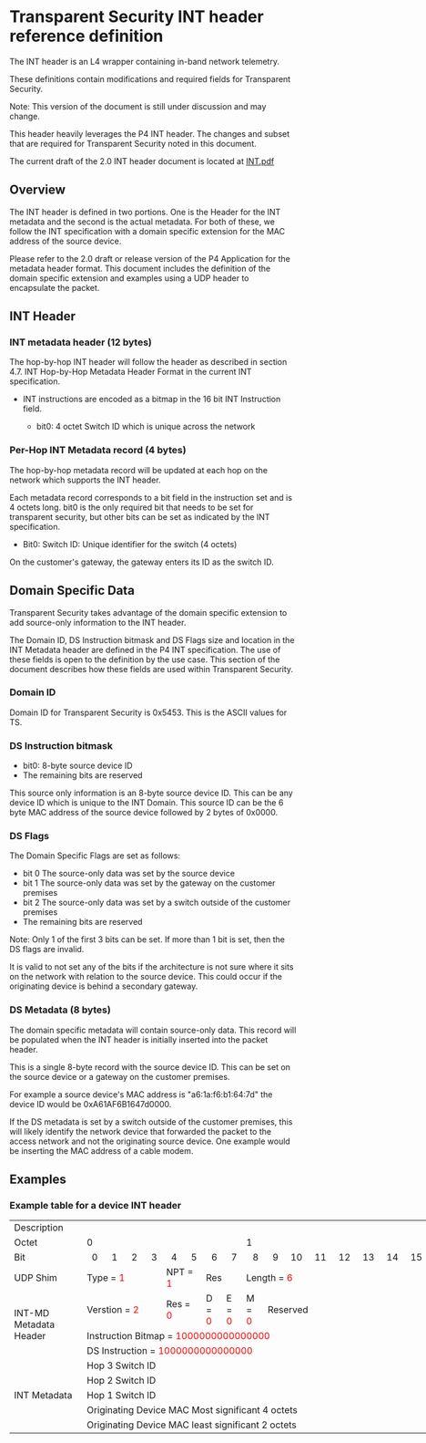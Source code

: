 # Transparent Security INT header reference definition

The INT header is an L4 wrapper containing in-band network telemetry.

These definitions contain modifications and required fields for Transparent Security.

  Note: This version of the document is still under discussion and may change.

This header heavily leverages the P4 INT header.  The changes and subset that are required for
Transparent Security noted in this document.

The current draft of the 2.0 INT header document is located at [INT.pdf](https://github.com/p4lang/p4-applications/blob/master/docs/INT.pdf)

## Overview

The INT header is defined in two portions.  One is the Header for the INT metadata and the second is the actual metadata.  For both of these, we follow the INT specification with a domain specific extension for the MAC address of the source device.

Please refer to the 2.0 draft or release version of the P4 Application for the metadata header format.  This document includes the definition of the domain specific extension and examples using a UDP header to encapsulate the packet.

## INT Header

### INT metadata header (12 bytes)

The hop-by-hop INT header will follow the header as described in section 4.7. INT Hop-by-Hop Metadata Header Format in the current INT specification.

* INT instructions are encoded as a bitmap in the 16 bit INT Instruction field.

  * bit0: 4 octet Switch ID which is unique across the network

### Per-Hop INT Metadata record (4 bytes)

The hop-by-hop metadata record will be updated at each hop on the network which supports the INT header.

Each metadata record corresponds to a bit field in the instruction set and is 4 octets long.  bit0 is the only required bit that needs to be set for transparent security, but other bits can be set as indicated by the INT specification.

* Bit0: Switch ID: Unique identifier for the switch (4 octets)

On the customer's gateway, the gateway enters its ID as the switch ID.

## Domain Specific Data

Transparent Security takes advantage of the domain specific extension to add source-only information to the INT header.

The Domain ID, DS Instruction bitmask and DS Flags size and location in the INT Metadata header are defined in the P4 INT specification.  The use of these fields is open to the definition by the use case.  This section of the document describes how these fields are used within Transparent Security.

### Domain ID

Domain ID for Transparent Security is 0x5453.  This is the ASCII values for TS.

### DS Instruction bitmask

* bit0: 8-byte source device ID
* The remaining bits are reserved

This source only information is an 8-byte source device ID.  This can be any device ID which is unique to the INT Domain.  This source ID can be the 6 byte MAC address of the source device followed by 2 bytes of 0x0000.

### DS Flags

The Domain Specific Flags are set as follows:

* bit 0 The source-only data was set by the source device
* bit 1 The source-only data was set by the gateway on the customer premises
* bit 2 The source-only data was set by a switch outside of the customer premises
* The remaining bits are reserved

Note: Only 1 of the first 3 bits can be set.  If more than 1 bit is set, then the DS flags are invalid.

It is valid to not set any of the bits if the architecture is not sure where it sits on the network with relation to the source device.  This could occur if the originating device is behind a secondary gateway.

### DS Metadata (8 bytes)

The domain specific metadata will contain source-only data.  This record will be populated when the INT header is initially inserted into the packet header.

This is a single 8-byte record with the source device ID.  This can be set on the source device or a gateway on the customer premises.

For example a source device's MAC address is "a6:1a:f6:b1:64:7d" the device ID would be 0xA61AF6B1647d0000.

If the DS metadata is set by a switch outside of the customer premises, this will likely identify the network device that forwarded the packet to the access network and not the originating source device.  One example would be inserting the MAC address of a cable modem.

## Examples

### Example table for a device INT header

<table border=0 cellpadding=0 cellspacing=0 width=1419 style='border-collapse:
 collapse;table-layout:fixed;width:1056pt'>
 <col width=171 style='mso-width-source:userset;mso-width-alt:5461;width:128pt'>
 <col width=39 span=16 style='mso-width-source:userset;mso-width-alt:1237;
 width:29pt'>
 <col width=39 style='mso-width-source:userset;mso-width-alt:1237;width:29pt'>
 <col width=39 span=15 style='mso-width-source:userset;mso-width-alt:1237;
 width:29pt'>
 <tr height=21 style='height:16.0pt'>
  <td height=21 width=171 style='height:16.0pt;width:128pt'>Description</td>
  <td width=39 style='width:29pt'></td>
  <td width=39 style='width:29pt'></td>
  <td width=39 style='width:29pt'></td>
  <td width=39 style='width:29pt'></td>
  <td width=39 style='width:29pt'></td>
  <td width=39 style='width:29pt'></td>
  <td width=39 style='width:29pt'></td>
  <td width=39 style='width:29pt'></td>
  <td width=39 style='width:29pt'></td>
  <td width=39 style='width:29pt'></td>
  <td width=39 style='width:29pt'></td>
  <td width=39 style='width:29pt'></td>
  <td width=39 style='width:29pt'></td>
  <td width=39 style='width:29pt'></td>
  <td width=39 style='width:29pt'></td>
  <td width=39 style='width:29pt'></td>
  <td width=39 style='width:29pt'></td>
  <td width=39 style='width:29pt'></td>
  <td width=39 style='width:29pt'></td>
  <td width=39 style='width:29pt'></td>
  <td width=39 style='width:29pt'></td>
  <td width=39 style='width:29pt'></td>
  <td width=39 style='width:29pt'></td>
  <td width=39 style='width:29pt'></td>
  <td width=39 style='width:29pt'></td>
  <td width=39 style='width:29pt'></td>
  <td width=39 style='width:29pt'></td>
  <td width=39 style='width:29pt'></td>
  <td width=39 style='width:29pt'></td>
  <td width=39 style='width:29pt'></td>
  <td width=39 style='width:29pt'></td>
  <td width=39 style='width:29pt'></td>
 </tr>
 <tr height=21 style='height:16.0pt'>
  <td height=21 style='height:16.0pt'>Octet</td>
  <td colspan=8 class=xl64>0</td>
  <td colspan=8 class=xl64>1</td>
  <td colspan=8 class=xl64>2</td>
  <td colspan=8 class=xl64>3</td>
 </tr>
 <tr height=21 style='height:16.0pt'>
  <td height=21 style='height:16.0pt'>Bit</td>
  <td align=right>0</td>
  <td align=right>1</td>
  <td align=right>2</td>
  <td align=right>3</td>
  <td align=right>4</td>
  <td align=right>5</td>
  <td align=right>6</td>
  <td align=right>7</td>
  <td align=right>8</td>
  <td align=right>9</td>
  <td align=right>10</td>
  <td align=right>11</td>
  <td align=right>12</td>
  <td align=right>13</td>
  <td align=right>14</td>
  <td align=right>15</td>
  <td align=right>16</td>
  <td align=right>17</td>
  <td align=right>18</td>
  <td align=right>19</td>
  <td align=right>20</td>
  <td align=right>21</td>
  <td align=right>22</td>
  <td align=right>23</td>
  <td align=right>24</td>
  <td align=right>25</td>
  <td align=right>26</td>
  <td align=right>27</td>
  <td align=right>28</td>
  <td align=right>29</td>
  <td align=right>30</td>
  <td align=right>31</td>
 </tr>
 <tr height=21 style='height:16.0pt'>
  <td height=42 class=xl65 style='height:32.0pt'>UDP Shim</td>
  <td colspan=4 class=xl63>Type = <font color="red">1</font></td>
  <td colspan=2 class=xl63>NPT = <font color="red">1</font></td>
  <td colspan=2 class=xl63>Res</td>
  <td colspan=8 class=xl63>Length = <font color="red">6</font></td>
  <td colspan=8 class=xl63>Reserved</td>
  <td colspan=8 class=xl63>Next Protocol</td>
 </tr>
 <tr height=21 style='height:16.0pt'>
  <td rowspan=3 height=42 class=xl65 style='height:32.0pt'>INT-MD Metadata Header</td>
  <td colspan=4 class=xl63>Verstion = <font color="red">2</font></td>
  <td colspan=2 class=xl63>Res = <font color="red">0</font></td>
  <td>D = <font color="red">0</font></td>
  <td>E = <font color="red">0</font></td>
  <td>M = <font color="red">0</font></td>
  <td colspan=10 class=xl63>Reserved</td>
  <td colspan=5 class=xl63>Per-hop Metadata Length = <font color="red">1</font></td>
  <td colspan=8 class=xl63>Remaining Hop Cnt</td>
 </tr>
 <tr height=21 style='height:16.0pt'>
  <td colspan=16 height=21 class=xl66 style='height:16.0pt'>Instruction Bitmap = <font color="red">1000000000000000</font></td>
  <td colspan=16 class=xl63>Domain Specific ID = <font color="red">0x5453</font></td>
 </tr>
<tr height=21 style='height:16.0pt'>
  <td colspan=16 height=21 class=xl66 style='height:16.0pt'>DS Instruction = <font color="red">1000000000000000</font></td>
  <td colspan=16 class=xl63>DS Flags = <font color="red">1000000000000000</font></td>
 </tr>
 <tr height=21 style='height:16.0pt'>
  <td rowspan=5 height=84 class=xl65 style='height:64.0pt'>INT Metadata</td>
  <td colspan=32 height=21 class=xl67 style='height:16.0pt'>Hop 3 Switch ID</td>
</tr>
<tr height=21 style='height:16.0pt'>
  <td colspan=32 height=21 class=xl67 style='height:16.0pt'>Hop 2 Switch ID
  <span style='mso-spacerun:yes'> </span></td>
 </tr>
 <tr height=21 style='height:16.0pt'>
  <td colspan=32 height=21 class=xl67 style='height:16.0pt'>Hop 1 Switch ID
  <span style='mso-spacerun:yes'> </span></td>
 </tr>
 <tr height=21 style='height:16.0pt'>
  <td colspan=32 height=21 class=xl67 style='height:16.0pt'>Originating Device
  MAC Most significant 4 octets<span style='mso-spacerun:yes'> </span></td>
 </tr>
 <tr height=21 style='height:16.0pt'>
  <td colspan=16 height=21 class=xl67 style='height:16.0pt'>Originating Device
  MAC least significant 2 octets</td>
  <td colspan=16 class=xl67>Reserved = <font color="red">0x0000</font></td>
 </tr>
</table>
